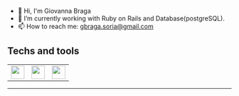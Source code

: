 - 👋 Hi, I'm Giovanna Braga
- 🌱 I’m currently working with Ruby on Rails and Database(postgreSQL).
- 📫 How to reach me: gbraga.soria@gmail.com

## Techs and tools
<table>
  <tr>
    <td><img src="https://static.wikia.nocookie.net/lpunb/images/a/a9/Ruby.png/revision/latest?cb=20130220144128" style="width:30px; height:30px;"></td>
    <td><img src="https://upload.wikimedia.org/wikipedia/commons/thumb/2/29/Postgresql_elephant.svg/1200px-Postgresql_elephant.svg.png" style="width:30px; height:30px;"></td>
    <td><img src="https://upload.wikimedia.org/wikipedia/commons/thumb/3/35/Tux.svg/800px-Tux.svg.png" style="width:30px; height:30px;"></td>
  </tr>
</table>
<hr>
